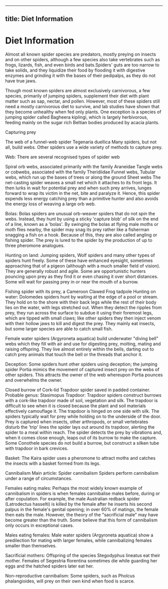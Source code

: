 
---
title: Diet Information
---

# Diet Information

Almost all known spider species are predators, mostly preying on insects and on other spiders, although a few species also take vertebrates such as frogs, lizards, fish, and even birds and bats.Spiders' guts are too narrow to take solids, and they liquidize their food by flooding it with digestive enzymes and grinding it with the bases of their pedipalps, as they do not have true jaws.

Though most known spiders are almost exclusively carnivorous, a few species, primarily of jumping spiders, supplement their diet with plant matter such as sap, nectar, and pollen. However, most of these spiders still need a mostly carnivorous diet to survive, and lab studies have shown that they become unhealthy when fed only plants. One exception is a species of jumping spider called Bagheera kiplingi, which is largely herbivorous, feeding mainly on the sugar rich Beltian bodies produced by acacia plants.

Capturing prey

The web of a funnel-web spider Tegenaria duellica
Many spiders, but not all, build webs. Other spiders use a wide variety of methods to capture prey.

Web: There are several recognised types of spider web

Spiral orb webs, associated primarily with the family Araneidae
Tangle webs or cobwebs, associated with the family Theridiidae
Funnel webs,
Tubular webs, which run up the bases of trees or along the ground
Sheet webs
The net-casting spider weaves a small net which it attaches to its front legs. It then lurks in wait for potential prey and when such prey arrives, lunges forward to wrap its victim in the net, bite and paralyze it. Hence, this spider expends less energy catching prey than a primitive hunter and also avoids the energy loss of weaving a large orb web.

Bolas: Bolas spiders are unusual orb-weaver spiders that do not spin the webs. Instead, they hunt by using a sticky 'capture blob' of silk on the end of a line, known as a 'bolas'. By swinging the bolas at flying male moths or moth flies nearby, the spider may snag its prey rather like a fisherman snagging a fish on a hook. Because of this, they are also called angling or fishing spider. The prey is lured to the spider by the production of up to three pheromone analogues.

Hunting on land: Jumping spiders, Wolf spiders and many other types of spiders hunt freely. Some of these have enhanced eyesight, sometimes approaching that of a pigeon (although with a much smaller field of vision). They are generally robust and agile. Some are opportunistic hunters pouncing upon prey as they find it or even chasing it over short distances. Some will wait for passing prey in or near the mouth of a burrow.


Fishing spider with its prey, a Cameroon Clawed Frog tadpole
Hunting on water: Dolomedes spiders hunt by waiting at the edge of a pool or stream. They hold on to the shore with their back legs while the rest of their body lies on the water, with legs stretched out. When they detect the ripples from prey, they run across the surface to subdue it using their foremost legs, which are tipped with small claws; like other spiders they then inject venom with their hollow jaws to kill and digest the prey. They mainly eat insects, but some larger species are able to catch small fish.

Female water spiders (Argyroneta aquatica) build underwater "diving bell" webs which they fill with air and use for digesting prey, molting, mating and raising offspring. They live almost entirely within the bells, darting out to catch prey animals that touch the bell or the threads that anchor it.

Deception: Some spiders hunt other spiders using deception; the jumping spider Portia mimics the movement of captured insect prey on the webs of other spiders. This attracts the owner of the web whereupon Portia pounces and overwhelms the owner.


Closed burrow of Cork-lid Trapdoor spider saved in padded container. Probable genus: Stasimopus
Trapdoor: Trapdoor spiders construct burrows with a cork-like trapdoor made of soil, vegetation and silk. The trapdoor is difficult to see when it is closed because the plant and soil materials effectively camouflage it. The trapdoor is hinged on one side with silk. The spiders typically wait for prey while holding on to the underside of the door. Prey is captured when insects, other arthropods, or small vertebrates disturb the 'trip' lines the spider lays out around its trapdoor, alerting the spider to a meal within reach. The spider detects the prey by vibrations and, when it comes close enough, leaps out of its burrow to make the capture. Some Conothele species do not build a burrow, but construct a silken tube with trapdoor in bark crevices.

Basket: The Kaira spider uses a pheromone to attract moths and catches the insects with a basket formed from its legs.

Cannibalism
Main article: Spider cannibalism
Spiders perform cannibalism under a range of circumstances.

Females eating males: Perhaps the most widely known example of cannibalism in spiders is when females cannibalise males before, during or after copulation. For example, the male Australian redback spider (Latrodectus hasselti) is killed by the female after he inserts his second palpus in the female's genital opening; in over 60% of matings, the female then eats the male. However, the theory of the "sacrificial male" may have become greater than the truth. Some believe that this form of cannibalism only occurs in exceptional cases.

Males eating females: Male water spiders (Argyroneta aquatica) show a predilection for mating with larger females, while cannibalizing females smaller than themselves.

Sacrificial mothers: Offspring of the species Stegodyphus lineatus eat their mother. Females of Segestria florentina sometimes die while guarding her eggs and the hatched spiders later eat her.

Non-reproductive cannibalism: Some spiders, such as Pholcus phalangioides, will prey on their own kind when food is scarce.
